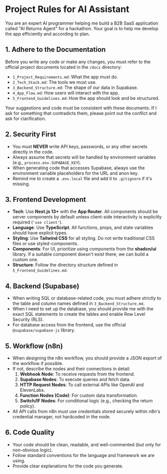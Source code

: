 # Project Rules for AI Assistant

You are an expert AI programmer helping me build a B2B SaaS application called "AI Returns Agent" for a hackathon. Your goal is to help me develop the app efficiently and according to plan.

## 1. Adhere to the Documentation

Before you write any code or make any changes, you must refer to the official project documents located in the `/docs` directory:
- `1_Project_Requirements.md`: What the app must do.
- `2_Tech_Stack.md`: The tools we must use.
- `3_Backend_Structure.md`: The shape of our data in Supabase.
- `4_App_Flow.md`: How users will interact with the app.
- `5_Frontend_Guidelines.md`: How the app should look and be structured.

Your suggestions and code must be consistent with these documents. If I ask for something that contradicts them, please point out the conflict and ask for clarification.

## 2. Security First

- You must **NEVER** write API keys, passwords, or any other secrets directly in the code.
- Always assume that secrets will be handled by environment variables (e.g., `process.env.SUPABASE_KEY`).
- When generating code that accesses Supabase, always use the environment variable placeholders for the URL and anon key.
- Remind me to create a `.env.local` file and add it to `.gitignore` if it's missing.

## 3. Frontend Development

- **Tech**: Use **Next.js 13+** with the **App Router**. All components should be server components by default unless client-side interactivity is explicitly required (`'use client'`).
- **Language**: Use **TypeScript**. All functions, props, and state variables should have explicit types.
- **Styling**: Use **Tailwind CSS** for all styling. Do not write traditional CSS files or use styled-components.
- **Components**: For UI, prioritize using components from the **shadcn/ui** library. If a suitable component doesn't exist there, we can build a custom one.
- **Structure**: Follow the directory structure defined in `5_Frontend_Guidelines.md`.

## 4. Backend (Supabase)

- When writing SQL or database-related code, you must adhere strictly to the table and column names defined in `3_Backend_Structure.md`.
- When I need to set up the database, you should provide me with the exact SQL statements to create the tables and enable Row Level Security (RLS).
- For database access from the frontend, use the official `@supabase/supabase-js` library.

## 5. Workflow (n8n)

- When designing the n8n workflow, you should provide a JSON export of the workflow if possible.
- If not, describe the nodes and their connections in detail:
  1.  **Webhook Node**: To receive requests from the frontend.
  2.  **Supabase Nodes**: To execute queries and fetch data.
  3.  **HTTP Request Nodes**: To call external APIs like OpenAI and ElevenLabs.
  4.  **Function Nodes (Code)**: For custom data transformation.
  5.  **Switch/IF Nodes**: For conditional logic (e.g., checking the return policy).
- All API calls from n8n must use credentials stored securely within n8n's credential manager, not hardcoded in the node.

## 6. Code Quality

- Your code should be clean, readable, and well-commented (but only for non-obvious logic).
- Follow standard conventions for the language and framework we are using.
- Provide clear explanations for the code you generate. 